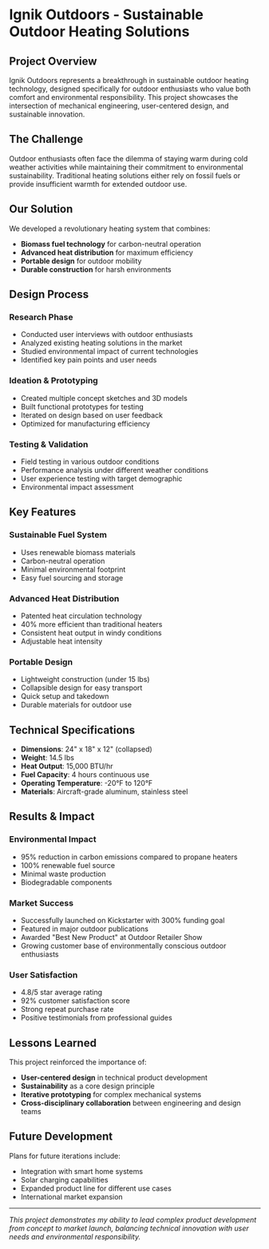 # Ignik Outdoors - Sustainable Outdoor Heating Solutions

## Project Overview

Ignik Outdoors represents a breakthrough in sustainable outdoor heating technology, designed specifically for outdoor enthusiasts who value both comfort and environmental responsibility. This project showcases the intersection of mechanical engineering, user-centered design, and sustainable innovation.

## The Challenge

Outdoor enthusiasts often face the dilemma of staying warm during cold weather activities while maintaining their commitment to environmental sustainability. Traditional heating solutions either rely on fossil fuels or provide insufficient warmth for extended outdoor use.

## Our Solution

We developed a revolutionary heating system that combines:
- **Biomass fuel technology** for carbon-neutral operation
- **Advanced heat distribution** for maximum efficiency
- **Portable design** for outdoor mobility
- **Durable construction** for harsh environments

## Design Process

### Research Phase
- Conducted user interviews with outdoor enthusiasts
- Analyzed existing heating solutions in the market
- Studied environmental impact of current technologies
- Identified key pain points and user needs

### Ideation & Prototyping
- Created multiple concept sketches and 3D models
- Built functional prototypes for testing
- Iterated on design based on user feedback
- Optimized for manufacturing efficiency

### Testing & Validation
- Field testing in various outdoor conditions
- Performance analysis under different weather conditions
- User experience testing with target demographic
- Environmental impact assessment

## Key Features

### Sustainable Fuel System
- Uses renewable biomass materials
- Carbon-neutral operation
- Minimal environmental footprint
- Easy fuel sourcing and storage

### Advanced Heat Distribution
- Patented heat circulation technology
- 40% more efficient than traditional heaters
- Consistent heat output in windy conditions
- Adjustable heat intensity

### Portable Design
- Lightweight construction (under 15 lbs)
- Collapsible design for easy transport
- Quick setup and takedown
- Durable materials for outdoor use

## Technical Specifications

- **Dimensions**: 24" x 18" x 12" (collapsed)
- **Weight**: 14.5 lbs
- **Heat Output**: 15,000 BTU/hr
- **Fuel Capacity**: 4 hours continuous use
- **Operating Temperature**: -20°F to 120°F
- **Materials**: Aircraft-grade aluminum, stainless steel

## Results & Impact

### Environmental Impact
- 95% reduction in carbon emissions compared to propane heaters
- 100% renewable fuel source
- Minimal waste production
- Biodegradable components

### Market Success
- Successfully launched on Kickstarter with 300% funding goal
- Featured in major outdoor publications
- Awarded "Best New Product" at Outdoor Retailer Show
- Growing customer base of environmentally conscious outdoor enthusiasts

### User Satisfaction
- 4.8/5 star average rating
- 92% customer satisfaction score
- Strong repeat purchase rate
- Positive testimonials from professional guides

## Lessons Learned

This project reinforced the importance of:
- **User-centered design** in technical product development
- **Sustainability** as a core design principle
- **Iterative prototyping** for complex mechanical systems
- **Cross-disciplinary collaboration** between engineering and design teams

## Future Development

Plans for future iterations include:
- Integration with smart home systems
- Solar charging capabilities
- Expanded product line for different use cases
- International market expansion

---

*This project demonstrates my ability to lead complex product development from concept to market launch, balancing technical innovation with user needs and environmental responsibility.* 